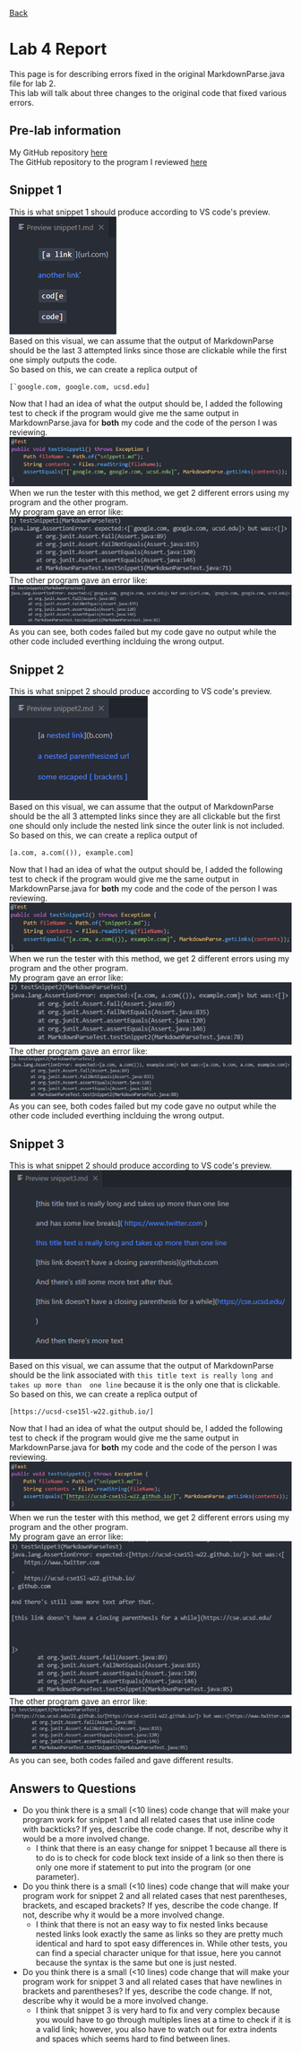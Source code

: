 [Back](https://playereugene.github.io/cse15l-lab-reports/)
# Lab 4 Report
This page is for describing errors fixed in the original MarkdownParse.java file for lab 2.\
This lab will talk about three changes to the original code that fixed various errors.

## Pre-lab information
My GitHub repository [here](https://github.com/PlayerEugene/markdown-parse)\
The GitHub repository to the program I reviewed [here](https://github.com/ShashankVenkatramani/markdown-parse)

## Snippet 1
This is what snippet 1 should produce according to VS code's preview.
![Snippet 1 Preview](lab4Images/snippet1preview.png)\
Based on this visual, we can assume that the output of MarkdownParse should be the last 3 attempted links since those are clickable while the first one simply outputs the code.\
So based on this, we can create a replica output of
```
[`google.com, google.com, ucsd.edu]
```
Now that I had an idea of what the output should be, I added the following test to check if the program would give me the same output in MarkdownParse.java for **both** my code and the code of the person I was reviewing.
![Snippet 1 Test Code](lab4Images/snippet1testcode.png)\
When we run the tester with this method, we get 2 different errors using my program and the other program.\
My program gave an error like:
![Snippet 1 Error Mine](lab4Images/snippet1failme.png)\
The other program gave an error like:
![Snippet 1 Error Other](lab4Images/snippet1failother.png)\
As you can see, both codes failed but my code gave no output while the other code included everthing inclduing the wrong output.

## Snippet 2
This is what snippet 2 should produce according to VS code's preview.
![Snippet 2 Preview](lab4images/snippet2preview.png)\
Based on this visual, we can assume that the output of MarkdownParse should be the all 3 attempted links since they are all clickable but the first one should only include the nested link since the outer link is not included.\
So based on this, we can create a replica output of
```
[a.com, a.com(()), example.com]
```
Now that I had an idea of what the output should be, I added the following test to check if the program would give me the same output in MarkdownParse.java for **both** my code and the code of the person I was reviewing.
![Snippet 2 Test Code](lab4Images/snippet2testcode.png)\
When we run the tester with this method, we get 2 different errors using my program and the other program.\
My program gave an error like:
![Snippet 2 Error Mine](lab4Images/snippet2failme.png)\
The other program gave an error like:
![Snippet 2 Error Other](lab4Images/snippet2failother.png)\
As you can see, both codes failed but my code gave no output while the other code included everthing inclduing the wrong output.

## Snippet 3
This is what snippet 2 should produce according to VS code's preview.
![Snippet 3 Preview](lab4images/snippet3preview.png)\
Based on this visual, we can assume that the output of MarkdownParse should be the link associated with `this title text is really long and takes up more than 
one line` because it is the only one that is clickable.\
So based on this, we can create a replica output of
```
[https://ucsd-cse15l-w22.github.io/]
```
Now that I had an idea of what the output should be, I added the following test to check if the program would give me the same output in MarkdownParse.java for **both** my code and the code of the person I was reviewing.
![Snippet 3 Test Code](lab4Images/snippet3testcode.png)\
When we run the tester with this method, we get 2 different errors using my program and the other program.\
My program gave an error like:
![Snippet 3 Error Mine](lab4Images/snippet3failme.png)\
The other program gave an error like:
![Snippet 3 Error Other](lab4Images/snippet3failother.png)\
As you can see, both codes failed and gave different results.

## Answers to Questions
* Do you think there is a small (<10 lines) code change that will make your program work for snippet 1 and all related cases that use inline code with backticks? If yes, describe the code change. If not, describe why it would be a more involved change.
    * I think that there is an easy change for snippet 1 because all there is to do is to check for code block text inside of a link so then there is only one more if statement to put into the program (or one parameter).
* Do you think there is a small (<10 lines) code change that will make your program work for snippet 2 and all related cases that nest parentheses, brackets, and escaped brackets? If yes, describe the code change. If not, describe why it would be a more involved change.
    * I think that there is not an easy way to fix nested links because nested links look exactly the same as links so they are pretty much identical and hard to spot easy differences in. While other tests, you can find a special character unique for that issue, here you cannot because the syntax is the same but one is just nested.
* Do you think there is a small (<10 lines) code change that will make your program work for snippet 3 and all related cases that have newlines in brackets and parentheses? If yes, describe the code change. If not, describe why it would be a more involved change.
    * I think that snippet 3 is very hard to fix and very complex because you would have to go through multiples lines at a time to check if it is a valid link; however, you also have to watch out for extra indents and spaces which seems hard to find between lines.
